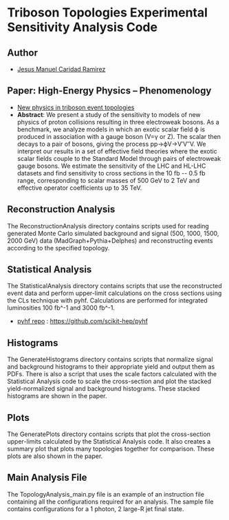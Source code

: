 # Triboson Topologies Experimental Sensitivity Analysis Code
## Author
- [Jesus Manuel Caridad Ramirez](https://github.com/JCaridad108)

## Paper: High-Energy Physics – Phenomenology
* [New physics in triboson event topologies](https://arxiv.org/abs/2112.00137)
* **Abstract**: We present a study of the sensitivity to models of new physics of proton collisions resulting in three electroweak bosons. As a benchmark, we analyze models in which an exotic scalar field ϕ is produced in association with a gauge boson (V=γ or Z). The scalar then decays to a pair of bosons, giving the process pp→ϕV→V′V″V. We interpret our results in a set of effective field theories where the exotic scalar fields couple to the Standard Model through pairs of electroweak gauge bosons. We estimate the sensitivity of the LHC and HL-LHC datasets and find sensitivity to cross sections in the 10 fb -- 0.5 fb range, corresponding to scalar masses of 500 GeV to 2 TeV and effective operator coefficients up to 35 TeV.

## Reconstruction Analysis
The ReconstructionAnalysis directory contains scripts used for reading 
generated Monte Carlo simulated background and signal (500, 1000, 1500, 2000 GeV) 
data (MadGraph+Pythia+Delphes) and reconstructing events according to the 
specified topology. 

## Statistical Analysis
The StatisticalAnalysis directory contains scripts that use the reconstructed 
event data and perform upper-limit calculations on the cross sections using the 
CLs technique with pyhf. Calculations are performed for integrated luminosities
100 fb^-1 and 3000 fb^-1.

* [pyhf repo](https://github.com/scikit-hep/pyhf) : https://github.com/scikit-hep/pyhf

## Histograms
The GenerateHistograms directory contains scripts that normalize signal and 
background histograms to their appropriate yield and output them as PDFs. 
There is also a script that uses the scale factors calculated with the 
Statistical Analysis code to scale the cross-section and plot the stacked
yield-normalized signal and background histograms. These stacked histograms 
are shown in the paper. 

## Plots
The GeneratePlots directory contains scripts that plot the cross-section 
upper-limits calculated by the Statistical Analysis code. It also creates a 
summary plot that plots many topologies together for comparison. These plots 
are also shown in the paper.

## Main Analysis File
The TopologyAnalysis_main.py file is an example of an instruction file containing
all the configurations required for an analysis. The sample file contains
configurations for a 1 photon, 2 large-R jet final state. 
